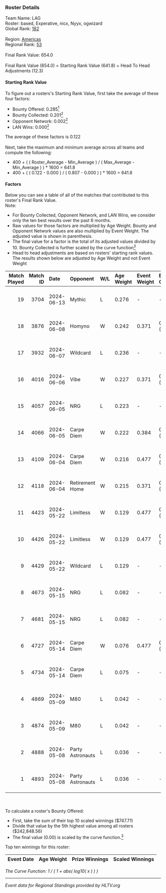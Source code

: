 ### Roster Details<br />
Team Name: LAG<br />
Roster: based, Experative, nicx, Nyyx, ogwizard<br />
Global Rank: [182](../../standings_global_2024_10_30.md)<br />
<br />
Region: [Americas]( ../../standings_americas_2024_10_30.md)<br />
Regional Rank: [53]( ../../standings_americas_2024_10_30.md)<br />
<br />
Final Rank Value:  654.0<br />
<br />
Final Rank Value (654.0) = Starting Rank Value (641.8) + Head To Head Adjustments (12.3)<br />

#### Starting Rank Value<br />
To figure out a rosters's Starting Rank Value, first take the average of these four factors:<br />
- Bounty Offered: 0.285[<sup>1</sup>](#table2)
- Bounty Collected: 0.201[<sup>2</sup>](#table1)
- Opponent Network: 0.002[<sup>2</sup>](#table1)
- LAN Wins: 0.000[<sup>2</sup>](#table1)

The average of these factors is 0.122<br />
<br />
Next, take the maximum and minimum average across all teams and compute the following:<br />
- 400 + ( ( Roster_Average - Min_Average ) / ( Max_Average - Min_Average ) ) * 1600 = 641.8
- 400 + ( ( 0.122 - 0.000 ) / ( 0.807 - 0.000 ) ) * 1600 = 641.8


#### Factors<br />
Below you can see a table of all of the matches that contributed to this roster's Final Rank Value.<br />
Note:<br />

- For Bounty Collected, Opponent Network, and LAN Wins, we consider only the ten best results over the past 6 months.
- Raw values for those factors are multiplied by Age Weight. Bounty and Opponent Network values are also multiplied by Event Weight. The adjusted value is shown in parenthesis.
- The final value for a factor is the total of its adjusted values divided by 10. Bounty Collected is further scaled by the curve function[<sup>3</sup>](#curveFunction)
- Head to head adjustments are based on rosters' starting rank values. The results shown below are adjusted by Age Weight and not Event Weight
<span id="table1"></span><br />


| Match Played | Match ID | Date       | Opponent         | W/L | Age Weight | Event Weight | Bounty Collected | Opponent Network | LAN Wins  | H2H Adj. | Roster                                  |
| -: | -: | :- | :- | :- | :- | :- | :- | :- | :- | -: | :- |
|           19 |     3704 | 2024-06-13 | Mythic           | L   | 0.276      | -            | -                | -                | -         |    -3.20 | based, Experative, nicx, Nyyx, ogwizard |
|           18 |     3876 | 2024-06-08 | Homyno           | W   | 0.242      | 0.371        | 0.006 (0.001)    | 0.098 (0.009)    | 0 (0.000) |     3.95 | based, Experative, nicx, Nyyx, ogwizard |
|           17 |     3932 | 2024-06-07 | Wildcard         | L   | 0.236      | -            | -                | -                | -         |    -0.43 | based, Experative, nicx, Nyyx, ogwizard |
|           16 |     4016 | 2024-06-06 | Vibe             | W   | 0.227      | 0.371        | 0.000 (0.000)    | 0.020 (0.002)    | 0 (0.000) |     2.23 | based, Experative, nicx, Nyyx, ogwizard |
|           15 |     4057 | 2024-06-05 | NRG              | L   | 0.223      | -            | -                | -                | -         |    -0.96 | based, Experative, nicx, Nyyx, ogwizard |
|           14 |     4066 | 2024-06-05 | Carpe Diem       | W   | 0.222      | 0.384        | 0.002 (0.000)    | 0.017 (0.001)    | 0 (0.000) |     3.70 | based, Experative, nicx, Nyyx, ogwizard |
|           13 |     4109 | 2024-06-04 | Carpe Diem       | W   | 0.216      | 0.477        | 0.002 (0.000)    | 0.017 (0.002)    | 0 (0.000) |     3.68 | based, Experative, nicx, Nyyx, ogwizard |
|           12 |     4118 | 2024-06-04 | Retirement Home  | W   | 0.215      | 0.371        | 0.000 (0.000)    | 0.000 (0.000)    | 0 (0.000) |     1.38 | based, Experative, nicx, Nyyx, ogwizard |
|           11 |     4423 | 2024-05-22 | Limitless        | W   | 0.129      | 0.477        | 0.000 (0.000)    | 0.026 (0.002)    | 0 (0.000) |     1.82 | based, Experative, nicx, Nyyx, ogwizard |
|           10 |     4426 | 2024-05-22 | Limitless        | W   | 0.129      | 0.477        | 0.000 (0.000)    | 0.026 (0.002)    | 0 (0.000) |     1.84 | based, Experative, nicx, Nyyx, ogwizard |
|            9 |     4429 | 2024-05-22 | Wildcard         | L   | 0.129      | -            | -                | -                | -         |    -0.21 | based, Experative, nicx, Nyyx, ogwizard |
|            8 |     4673 | 2024-05-15 | NRG              | L   | 0.082      | -            | -                | -                | -         |    -0.33 | based, Experative, nicx, Nyyx, ogwizard |
|            7 |     4681 | 2024-05-15 | NRG              | L   | 0.082      | -            | -                | -                | -         |    -0.33 | based, Experative, nicx, Nyyx, ogwizard |
|            6 |     4727 | 2024-05-14 | Carpe Diem       | W   | 0.076      | 0.477        | 0.002 (0.000)    | 0.017 (0.001)    | 0 (0.000) |     1.27 | based, Experative, nicx, Nyyx, ogwizard |
|            5 |     4734 | 2024-05-14 | Carpe Diem       | L   | 0.075      | -            | -                | -                | -         |    -1.11 | based, Experative, nicx, Nyyx, ogwizard |
|            4 |     4869 | 2024-05-09 | M80              | L   | 0.042      | -            | -                | -                | -         |    -0.02 | based, Experative, nicx, Nyyx, ogwizard |
|            3 |     4874 | 2024-05-09 | M80              | L   | 0.042      | -            | -                | -                | -         |    -0.02 | based, Experative, nicx, Nyyx, ogwizard |
|            2 |     4888 | 2024-05-08 | Party Astronauts | L   | 0.036      | -            | -                | -                | -         |    -0.50 | based, Experative, nicx, Nyyx, ogwizard |
|            1 |     4893 | 2024-05-08 | Party Astronauts | L   | 0.036      | -            | -                | -                | -         |    -0.49 | based, Experative, nicx, Nyyx, ogwizard |

<br />
<span id="table2"></span><br />
To calculate a roster's Bounty Offered:<br />

- First, take the sum of their top 10 scaled winnings ($747.71)
- Divide that value by the 5th highest value among all rosters ($242,848.56)
- The final value (0.00) is scaled by the curve function.[<sup>3</sup>](#curveFunction)

Top ten winnings for this roster:<br />

| Event Date | Age Weight | Prize Winnings | Scaled Winnings |
| :- | -: | :- | :- |


<span id="curveFunction"></span>_The Curve Function: 1 / ( 1 + abs( log10( x ) ) )_<br />

---
_Event data for Regional Standings provided by HLTV.org_<br />
